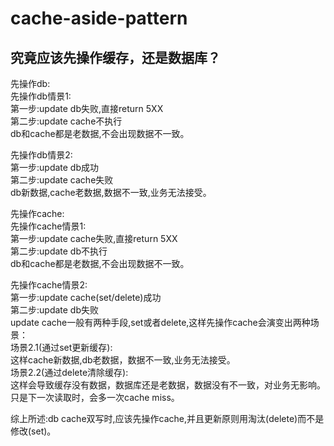 # cache-aside-pattern
## 究竟应该先操作缓存，还是数据库？
  先操作db:  
  先操作db情景1:  
  第一步:update db失败,直接return 5XX  
  第二步:update cache不执行  
  db和cache都是老数据,不会出现数据不一致。  

  先操作db情景2:  
  第一步:update db成功  
  第二步:update cache失败  
  db新数据,cache老数据,数据不一致,业务无法接受。 


  先操作cache:  
  先操作cache情景1:  
  第一步:update cache失败,直接return 5XX  
  第二步:update db不执行  
  db和cache都是老数据,不会出现数据不一致。  

  先操作cache情景2:  
  第一步:update cache(set/delete)成功  
  第二步:update db失败  
  update cache一般有两种手段,set或者delete,这样先操作cache会演变出两种场景：  
  场景2.1(通过set更新缓存):  
  这样cache新数据,db老数据，数据不一致,业务无法接受。  
  场景2.2(通过delete清除缓存):  
  这样会导致缓存没有数据，数据库还是老数据，数据没有不一致，对业务无影响。只是下一次读取时，会多一次cache miss。  

  综上所述:db cache双写时,应该先操作cache,并且更新原则用淘汰(delete)而不是修改(set)。  
